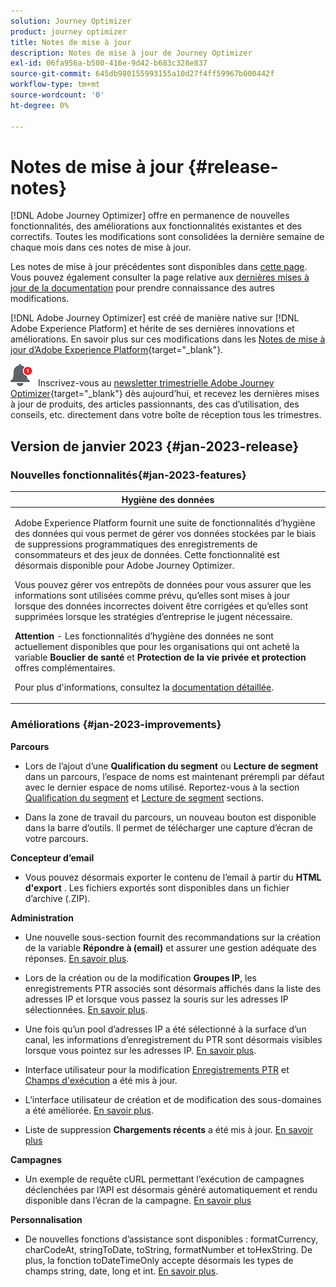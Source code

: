 ```yaml
---
solution: Journey Optimizer
product: journey optimizer
title: Notes de mise à jour
description: Notes de mise à jour de Journey Optimizer
exl-id: 06fa956a-b500-416e-9d42-b683c328e837
source-git-commit: 645db980155993155a10d27f4ff59967b000442f
workflow-type: tm+mt
source-wordcount: '0'
ht-degree: 0%

---
```


# Notes de mise à jour {#release-notes}

[!DNL Adobe Journey Optimizer] offre en permanence de nouvelles fonctionnalités, des améliorations aux fonctionnalités existantes et des correctifs. Toutes les modifications sont consolidées la dernière semaine de chaque mois dans ces notes de mise à jour.

Les notes de mise à jour précédentes sont disponibles dans [cette page](release-notes-2022.md). Vous pouvez également consulter la page relative aux [dernières mises à jour de la documentation](documentation-updates.md) pour prendre connaissance des autres modifications.

[!DNL Adobe Journey Optimizer] est créé de manière native sur [!DNL Adobe Experience Platform] et hérite de ses dernières innovations et améliorations. En savoir plus sur ces modifications dans les [Notes de mise à jour d’Adobe Experience Platform](https://experienceleague.adobe.com/docs/experience-platform/release-notes/latest.html?lang=fr){target="_blank"}.

![Newsletter](../assets/do-not-localize/nl-icon.png) Inscrivez-vous au [newsletter trimestrielle Adobe Journey Optimizer](https://www.adobe.com/subscription/Adobe_Journey_Optimizer_NL.html){target="_blank"} dès aujourd’hui, et recevez les dernières mises à jour de produits, des articles passionnants, des cas d’utilisation, des conseils, etc. directement dans votre boîte de réception tous les trimestres.


## Version de janvier 2023 {#jan-2023-release}

### Nouvelles fonctionnalités{#jan-2023-features}


<table>
<thead>
<tr>
<th><strong>Hygiène des données</strong><br/></th>
</tr>
</thead>
<tbody>
<tr>
<td>
<p>Adobe Experience Platform fournit une suite de fonctionnalités d’hygiène des données qui vous permet de gérer vos données stockées par le biais de suppressions programmatiques des enregistrements de consommateurs et des jeux de données. Cette fonctionnalité est désormais disponible pour Adobe Journey Optimizer. </p>
<p>Vous pouvez gérer vos entrepôts de données pour vous assurer que les informations sont utilisées comme prévu, qu’elles sont mises à jour lorsque des données incorrectes doivent être corrigées et qu’elles sont supprimées lorsque les stratégies d’entreprise le jugent nécessaire.</p>
<p><strong>Attention</strong> - Les fonctionnalités d’hygiène des données ne sont actuellement disponibles que pour les organisations qui ont acheté la variable <strong>Bouclier de santé</strong> et <strong>Protection de la vie privée et protection</strong> offres complémentaires.</p><p>Pour plus d'informations, consultez la <a href="../privacy/data-hygiene.md">documentation détaillée</a>.

</td>
</tr>
</tbody>
</table>

<!--table>
<thead>
<tr>
<th><strong>Email content templates</strong><br/></th>
</tr>
</thead>
<tbody>
<tr>
<td>
<p>You can now create standalone content templates that can be leveraged across journeys and campaigns for quick reuse.</p> 
<p>For more information, refer to the <a href="../personalization/get-started-dynamic-content.md">detailed documentation</a>.
</td>
</tr>
</tbody>
</table>
-->

### Améliorations {#jan-2023-improvements}

**Parcours**

<!--
* The **Re-entrance wait period** field has been added to the journey properties. This field allows you to define the time to wait before allowing a profile to enter the journey again in unitary journeys (starting with an event or a segment qualification). This prevents journeys from being erroneously triggered multiple times for the same event. By default the field is set to 5 minutes. [Learn more](../building-journeys/journey-gs.md#entrance)

* Improvements have been made for **journey start and end dates**. If you have not specified a start date, it is now automatically added at publication time. For **Read segment** journeys, you can now add an end date. This allows profiles to exit automatically when the date is reached. [Learn more](../building-journeys/journey-gs.md#dates)
-->

* Lors de l’ajout d’une **Qualification du segment** ou **Lecture de segment** dans un parcours, l’espace de noms est maintenant prérempli par défaut avec le dernier espace de noms utilisé. Reportez-vous à la section [Qualification du segment](../building-journeys/segment-qualification-events.md#about-segment-qualification) et [Lecture de segment](../building-journeys/read-segment.md#configuring-segment-trigger-activity) sections.

* Dans la zone de travail du parcours, un nouveau bouton est disponible dans la barre d’outils. Il permet de télécharger une capture d’écran de votre parcours.

**Concepteur d’email**

* Vous pouvez désormais exporter le contenu de l’email à partir du **HTML d&#39;export** . Les fichiers exportés sont disponibles dans un fichier d’archive (.ZIP).

**Administration**

* Une nouvelle sous-section fournit des recommandations sur la création de la variable **Répondre à (email)** et assurer une gestion adéquate des réponses. [En savoir plus](../email/email-settings.md#reply-to-email).

* Lors de la création ou de la modification **Groupes IP**, les enregistrements PTR associés sont désormais affichés dans la liste des adresses IP et lorsque vous passez la souris sur les adresses IP sélectionnées. [En savoir plus](../configuration/ip-pools.md#create-ip-pool).

* Une fois qu’un pool d’adresses IP a été sélectionné à la surface d’un canal, les informations d’enregistrement du PTR sont désormais visibles lorsque vous pointez sur les adresses IP. [En savoir plus](../email/email-settings.md#subdomains-and-ip-pools).

* Interface utilisateur pour la modification [Enregistrements PTR](../configuration/ptr-records.md#edit-ptr-record) et [Champs d&#39;exécution](../configuration/primary-email-addresses.md) a été mis à jour.

* L’interface utilisateur de création et de modification des sous-domaines a été améliorée. [En savoir plus](../configuration/delegate-subdomain.md).

* Liste de suppression **Chargements récents** a été mis à jour. [En savoir plus](../configuration/manage-suppression-list.md#recent-uploads)

**Campagnes**

* Un exemple de requête cURL permettant l’exécution de campagnes déclenchées par l’API est désormais généré automatiquement et rendu disponible dans l’écran de la campagne. [En savoir plus](../campaigns/api-triggered-campaigns.md)

<!--
**Decision management**

* Additional parameters have been added in placements creation screen. They allow you to control whether an offer can be duplicated across multiple placements, and to specify if the offer's content and metadata should be included in the API response. [Learn more](../offers/offer-library/creating-placements.md)-->

<!--* It is now possible to reset the offer capping counter on a daily, weekly or monthly basis. [Learn more](../offers/offer-library/add-constraints.md#capping)-->

**Personnalisation**

* De nouvelles fonctions d’assistance sont disponibles : formatCurrency, charCodeAt, stringToDate, toString, formatNumber et toHexString. De plus, la fonction toDateTimeOnly accepte désormais les types de champs string, date, long et int. [En savoir plus](../personalization/functions/functions.md).
